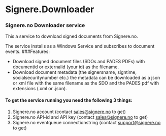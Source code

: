 # Signere.Downloader
### Signere.no Downloader service

This a service to download signed documents from Signere.no.

The service installs as a Windows Service and subscribes to document events.
###Features:
* Download signed document files (SDOs and PADES PDFs) with documentid or externalid (your id) as the filename.
* Download document metadata (the signersname, signtime, socialsecuritynumber etc.) the metadata can be downloaded as a json or xml file with the same filename as the SDO and the PADES pdf with extensions (.xml or .json).

#### To get the service running you need the following 3 things:
1. Signere.no account  (contact sales@signere.no to get)
2. Signere.no API-id and API key (contact sales@signere.no to get)
3. Signere.no eventqueue connectionstring (contact support@signere.no to get)
